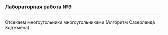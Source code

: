 ### Лабораторная работа №9

---

Отсекаем многоугольники многоугольниками (Алгоритм Сазерленда Ходжмена) 
